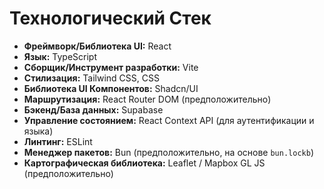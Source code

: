 # Технологический Стек

*   **Фреймворк/Библиотека UI:** React
*   **Язык:** TypeScript
*   **Сборщик/Инструмент разработки:** Vite
*   **Стилизация:** Tailwind CSS, CSS
*   **Библиотека UI Компонентов:** Shadcn/UI
*   **Маршрутизация:** React Router DOM (предположительно)
*   **Бэкенд/База данных:** Supabase
*   **Управление состоянием:** React Context API (для аутентификации и языка)
*   **Линтинг:** ESLint
*   **Менеджер пакетов:** Bun (предположительно, на основе `bun.lockb`)
*   **Картографическая библиотека:** Leaflet / Mapbox GL JS (предположительно)
